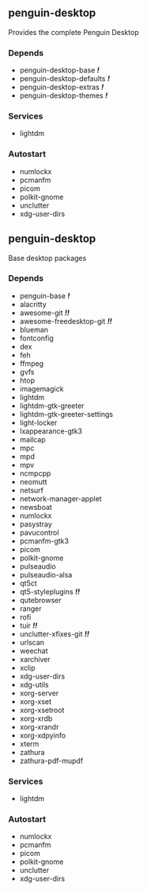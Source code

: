 ## penguin-desktop

Provides the complete Penguin Desktop

### Depends
* penguin-desktop-base ***!***
* penguin-desktop-defaults ***!***
* penguin-desktop-extras ***!***
* penguin-desktop-themes ***!***

### Services
* lightdm

### Autostart
* numlockx
* pcmanfm
* picom
* polkit-gnome
* unclutter
* xdg-user-dirs


## penguin-desktop

Base desktop packages

### Depends
* penguin-base ***!***
* alacritty
* awesome-git ***!!***
* awesome-freedesktop-git ***!!***
* blueman
* fontconfig
* dex
* feh
* ffmpeg
* gvfs
* htop
* imagemagick
* lightdm
* lightdm-gtk-greeter
* lightdm-gtk-greeter-settings
* light-locker
* lxappearance-gtk3
* mailcap
* mpc
* mpd
* mpv
* ncmpcpp
* neomutt
* netsurf
* network-manager-applet
* newsboat
* numlockx
* pasystray
* pavucontrol
* pcmanfm-gtk3
* picom
* polkit-gnome
* pulseaudio
* pulseaudio-alsa
* qt5ct
* qt5-styleplugins ***!!***
* qutebrowser
* ranger
* rofi
* tuir ***!!***
* unclutter-xfixes-git ***!!***
* urlscan
* weechat
* xarchiver
* xclip
* xdg-user-dirs
* xdg-utils
* xorg-server
* xorg-xset
* xorg-xsetroot
* xorg-xrdb
* xorg-xrandr
* xorg-xdpyinfo
* xterm
* zathura
* zathura-pdf-mupdf

### Services
* lightdm

### Autostart
* numlockx
* pcmanfm
* picom
* polkit-gnome
* unclutter
* xdg-user-dirs

